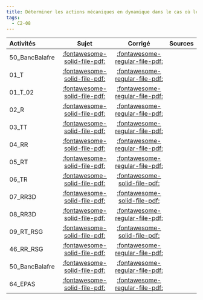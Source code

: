 ```yaml
---
title: Déterminer les actions mécaniques en dynamique dans le cas où le mouvement est imposé. 
tags:
  - C2-08
---
```

[comment]: <> (Généré automatiquement par make_all_activitess.py, creation_fichiers_activites)

| Activités | Sujet | Corrigé | Sources  | 
| :-------------- | :---: | :-----: | :------: | 
| 50_BancBalafre | [:fontawesome-solid-file-pdf:](http://xpessoles-cpge.fr/pdf/50_BancBalafre_Sujet.pdf) | [:fontawesome-regular-file-pdf:](http://xpessoles-cpge.fr/pdf/50_BancBalafre_Corrige.pdf) | 
| 01_T | [:fontawesome-solid-file-pdf:](http://xpessoles-cpge.fr/pdf/01_T_Sujet.pdf) | [:fontawesome-regular-file-pdf:](http://xpessoles-cpge.fr/pdf/01_T_Corrige.pdf) | 
| 01_T_02 | [:fontawesome-solid-file-pdf:](http://xpessoles-cpge.fr/pdf/01_T_02_Sujet.pdf) | [:fontawesome-regular-file-pdf:](http://xpessoles-cpge.fr/pdf/01_T_02_Corrige.pdf) | 
| 02_R | [:fontawesome-solid-file-pdf:](http://xpessoles-cpge.fr/pdf/02_R_Sujet.pdf) | [:fontawesome-regular-file-pdf:](http://xpessoles-cpge.fr/pdf/02_R_Corrige.pdf) | 
| 03_TT | [:fontawesome-solid-file-pdf:](http://xpessoles-cpge.fr/pdf/03_TT_Sujet.pdf) | [:fontawesome-regular-file-pdf:](http://xpessoles-cpge.fr/pdf/03_TT_Corrige.pdf) | 
| 04_RR | [:fontawesome-solid-file-pdf:](http://xpessoles-cpge.fr/pdf/04_RR_Sujet.pdf) | [:fontawesome-regular-file-pdf:](http://xpessoles-cpge.fr/pdf/04_RR_Corrige.pdf) | 
| 05_RT | [:fontawesome-solid-file-pdf:](http://xpessoles-cpge.fr/pdf/05_RT_Sujet.pdf) | [:fontawesome-regular-file-pdf:](http://xpessoles-cpge.fr/pdf/05_RT_Corrige.pdf) | 
| 06_TR | [:fontawesome-solid-file-pdf:](http://xpessoles-cpge.fr/pdf/06_TR_Sujet.pdf) | [:fontawesome-solid-file-pdf:](http://xpessoles-cpge.fr/pdf/06_TR_Corrige.pdf) | 
| 07_RR3D | [:fontawesome-solid-file-pdf:](http://xpessoles-cpge.fr/pdf/07_RR3D_Sujet.pdf) | [:fontawesome-solid-file-pdf:](http://xpessoles-cpge.fr/pdf/07_RR3D_Corrige.pdf) | 
| 08_RR3D | [:fontawesome-solid-file-pdf:](http://xpessoles-cpge.fr/pdf/08_RR3D_Sujet.pdf) | [:fontawesome-regular-file-pdf:](http://xpessoles-cpge.fr/pdf/08_RR3D_Corrige.pdf) | 
| 09_RT_RSG | [:fontawesome-solid-file-pdf:](http://xpessoles-cpge.fr/pdf/09_RT_RSG_Sujet.pdf) | [:fontawesome-solid-file-pdf:](http://xpessoles-cpge.fr/pdf/09_RT_RSG_Corrige.pdf) | 
| 46_RR_RSG | [:fontawesome-solid-file-pdf:](http://xpessoles-cpge.fr/pdf/46_RR_RSG_Sujet.pdf) | [:fontawesome-regular-file-pdf:](http://xpessoles-cpge.fr/pdf/46_RR_RSG_Corrige.pdf) | 
| 50_BancBalafre | [:fontawesome-solid-file-pdf:](http://xpessoles-cpge.fr/pdf/50_BancBalafre_Sujet.pdf) | [:fontawesome-regular-file-pdf:](http://xpessoles-cpge.fr/pdf/50_BancBalafre_Corrige.pdf) | 
| 64_EPAS | [:fontawesome-solid-file-pdf:](http://xpessoles-cpge.fr/pdf/64_EPAS_Sujet.pdf) | [:fontawesome-regular-file-pdf:](http://xpessoles-cpge.fr/pdf/64_EPAS_Corrige.pdf) | 

